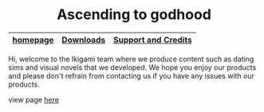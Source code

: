 <head>
  <title>Ascending to Godhood: A game for no-lifes and depressants</title>
</head>

<div style="text-align: center">
  <h1>Ascending to godhood</h1>
</div>

<table>
  <thead>
    <tr>
      <th style="text-align: center"><a href="/">homepage</a></th>
      <th style="text-align: center"><a href="/Products.html">Downloads</a></th>
      <th style="text-align: center"><a href="/SupportAndCredit.html">Support and Credits</a></th>
    </tr>
  </thead>
</table>

Hi, welcome to the Ikigami team where we produce content such as dating sims and visual novels that we developed. We hope you enjoy our products and please don't refrain from contacting us if you have any issues with our products.

view page [here](https://duckeater54.github.io")

